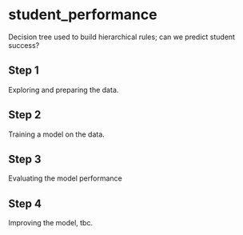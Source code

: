 # student_performance
Decision tree used to build hierarchical rules; can we predict student success?  

## Step 1  
Exploring and preparing the data.  
  
## Step 2  
Training a model on the data.  
  
## Step 3  
Evaluating the model performance  
  
## Step 4  
Improving the model, tbc.

